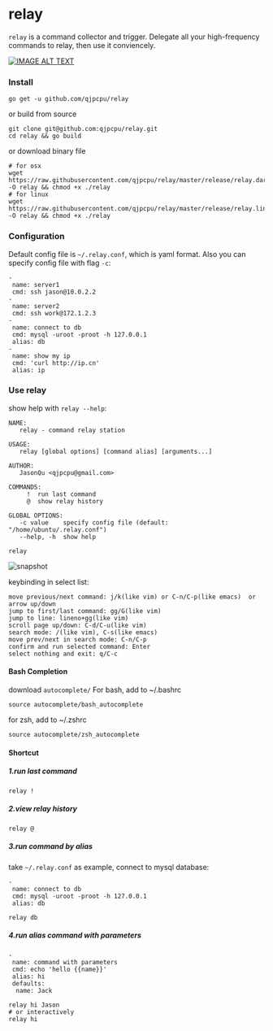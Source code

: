 relay
=====================================

`relay` is a command collector and trigger. Delegate all your high-frequency commands to relay, then use it conviencely.

[![IMAGE ALT TEXT](http://img.youtube.com/vi/OLfZFI7A77M/0.jpg)](https://youtu.be/OLfZFI7A77M "relay")

### Install

```
go get -u github.com/qjpcpu/relay
```

or build from source

```
git clone git@github.com:qjpcpu/relay.git
cd relay && go build
```

or download binary file

```
# for osx
wget https://raw.githubusercontent.com/qjpcpu/relay/master/release/relay.darwin -O relay && chmod +x ./relay
# for linux
wget https://raw.githubusercontent.com/qjpcpu/relay/master/release/relay.linux -O relay && chmod +x ./relay
```

### Configuration

Default config file is `~/.relay.conf`, which is yaml format. Also you can specify config file with flag `-c`:

```
-
 name: server1
 cmd: ssh jason@10.0.2.2
-
 name: server2
 cmd: ssh work@172.1.2.3
-
 name: connect to db
 cmd: mysql -uroot -proot -h 127.0.0.1
 alias: db
-
 name: show my ip
 cmd: 'curl http://ip.cn'
 alias: ip
```

### Use relay

show help with `relay --help`:

```
NAME:
   relay - command relay station

USAGE:
   relay [global options] [command alias] [arguments...]

AUTHOR:
   JasonQu <qjpcpu@gmail.com>

COMMANDS:
     !  run last command
     @  show relay history

GLOBAL OPTIONS:
   -c value    specify config file (default: "/home/ubuntu/.relay.conf")
   --help, -h  show help
```

```
relay
```

![snapshot](https://raw.githubusercontent.com/qjpcpu/relay/master/snapshot1.png)

keybinding in select list:

```
move previous/next command: j/k(like vim) or C-n/C-p(like emacs)  or arrow up/down
jump to first/last command: gg/G(like vim)
jump to line: lineno+gg(like vim)
scroll page up/down: C-d/C-u(like vim)
search mode: /(like vim), C-s(like emacs)
move prev/next in search mode: C-n/C-p
confirm and run selected command: Enter
select nothing and exit: q/C-c
```

#### Bash Completion

download `autocomplete/`
For bash, add to ~/.bashrc

```
source autocomplete/bash_autocomplete
```

for zsh, add to ~/.zshrc

```
source autocomplete/zsh_autocomplete
```

#### Shortcut

##### 1.run last command

```
relay !
```

##### 2.view relay history

```
relay @
```

##### 3.run command by alias

take `~/.relay.conf` as example, connect to mysql database:

```
-
 name: connect to db
 cmd: mysql -uroot -proot -h 127.0.0.1
 alias: db
```

```
relay db
```

##### 4.run alias command with parameters

```
-
 name: command with parameters
 cmd: echo 'hello {{name}}'
 alias: hi
 defaults:
  name: Jack
```

```
relay hi Jason
# or interactively
relay hi
```
